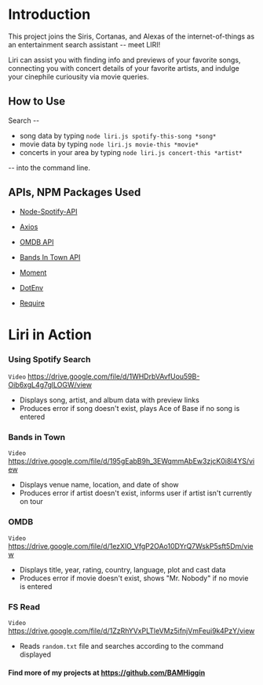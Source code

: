 # Introduction



This project joins the Siris, Cortanas, and Alexas of the internet-of-things as an entertainment search assistant -- meet LIRI! 

Liri can assist you with finding info and previews of your favorite songs, connecting you with concert details of your favorite artists, and indulge your cinephile curiousity via movie queries.

## How to Use

Search --

* song data by typing `node liri.js spotify-this-song *song*` 
* movie data by typing `node liri.js movie-this *movie*`
* concerts in your area by typing `node liri.js concert-this *artist*`

-- into the command line.


## APIs, NPM Packages Used

* [Node-Spotify-API](https://www.npmjs.com/package/node-spotify-api)

* [Axios](https://www.npmjs.com/package/axios)
* [OMDB API](http://www.omdbapi.com) 
* [Bands In Town API](http://www.artists.bandsintown.com/bandsintown-api)

* [Moment](https://www.npmjs.com/package/moment)

* [DotEnv](https://www.npmjs.com/package/dotenv)
* [Require](https://www.npmjs.com/package/require)

# Liri in Action

### Using Spotify Search

`Video` <https://drive.google.com/file/d/1WHDrbVAvfUou59B-Oib6xgL4g7glLOGW/view>

* Displays song, artist, and album data with preview links
* Produces error if song doesn't exist, plays Ace of Base if no song is entered

### Bands in Town

`Video` <https://drive.google.com/file/d/195gEabB9h_3EWqmmAbEw3zjcK0i8I4YS/view>

* Displays venue name, location, and date of show
* Produces error if artist doesn't exist, informs user if artist isn't currently on tour

### OMDB

`Video` <https://drive.google.com/file/d/1ezXlO_VfgP2OAo10DYrQ7WskP5sft5Dm/view>

* Displays title, year, rating, country, language, plot and cast data
* Produces error if movie doesn't exist, shows "Mr. Nobody" if no movie is entered

### FS Read

`Video` <https://drive.google.com/file/d/1ZzRhYVxPLTleVMz5ifnjVmFeui9k4PzY/view>

* Reads `random.txt` file and searches according to the command displayed


#### Find more of my projects at <https://github.com/BAMHiggin>
